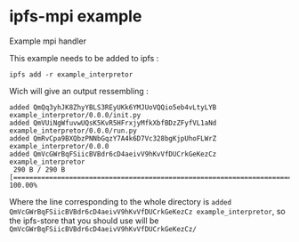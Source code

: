# ipfs-mpi example

Example mpi handler

This example needs to be added to ipfs :

```
ipfs add -r example_interpretor
```

Wich will give an output ressembling :

```
added QmQq3yhJK8ZhyYBLS3REyUKk6YMJUoVQQio5eb4vLtyLYB example_interpretor/0.0.0/init.py
added QmVUiNgWfuvwUQsK5KvR5HFrxjyMfkXbfBDzZFyfVL1aNd example_interpretor/0.0.0/run.py
added QmRvCpa9BXQbzPNNbGqzY7A4k6D7Vc328bgKjpUhoFLWrZ example_interpretor/0.0.0
added QmVcGWrBqFSiicBVBdr6cD4aeivV9hKvVfDUCrkGeKezCz example_interpretor
 290 B / 290 B [=====================================================================================================================================] 100.00%
```

Where the line corresponding to the whole directory is `added QmVcGWrBqFSiicBVBdr6cD4aeivV9hKvVfDUCrkGeKezCz example_interpretor`, so the ipfs-store that you should use will be `QmVcGWrBqFSiicBVBdr6cD4aeivV9hKvVfDUCrkGeKezCz/`
